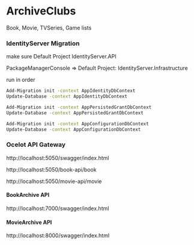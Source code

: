 # ArchiveClubs
Book, Movie, TVSeries, Game lists



### IdentityServer Migration
make sure Default Project IdentityServer.API

PackageManagerConsole => Default Project: IdentityServer.Infrastructure

run in order
```sh
Add-Migration init -context AppIdentityDbContext
Update-Database -context AppIdentityDbContext

Add-Migration init -context AppPersistedGrantDbContext
Update-Database -context AppPersistedGrantDbContext

Add-Migration init -context AppConfigurationDbContext
Update-Database -context AppConfigurationDbContext
```

### Ocelot API Gateway
http://localhost:5050/swagger/index.html

http://localhost:5050/book-api/book

http://localhost:5050/movie-api/movie


#### BookArchive API 
http://localhost:7000/swagger/index.html


#### MovieArchive API 
http://localhost:8000/swagger/index.html
